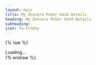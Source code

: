 ```yaml
---
layout: myzv
title: My Zenvera Poker Hand Details
heading: My Zenvera Poker Hand Details
subheading:
icon: fa-trophy
---
```

{% raw %}
<div id="details">Loading...</div>
<script src="js/purl.js"></script>
<script>
    $(document).ready( function() {
        var id = $.url().param('id');
        $.get('https://myzv.herokuapp.com/poker-hand.php?id=' + id, function( data ) { $( '#details' ).html( data ); });
    });
</script>
{% endraw %}